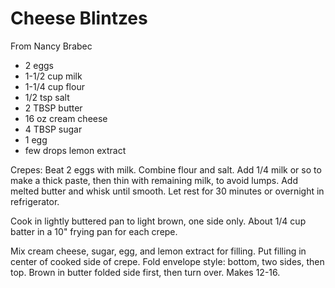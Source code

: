 # Cheese Blintzes

From Nancy Brabec

- 2 eggs
- 1-1/2 cup milk
- 1-1/4 cup flour
- 1/2 tsp salt
- 2 TBSP butter
- 16 oz cream cheese
- 4 TBSP sugar
- 1 egg
- few drops lemon extract

Crepes: Beat 2 eggs with milk. Combine flour and salt. Add 1/4 milk or so
to make a thick paste, then thin with remaining milk, to avoid lumps.
Add melted butter and whisk until smooth. Let rest for 30 minutes or
overnight in refrigerator. 

Cook in lightly buttered pan to light brown, one side only. About 1/4
cup batter in a 10" frying pan for each crepe.

Mix cream cheese, sugar, egg, and lemon extract for filling. Put filling
in center of cooked side of crepe. Fold envelope style: bottom, two sides,
then top. Brown in butter folded side first, then turn over. Makes 12-16.

